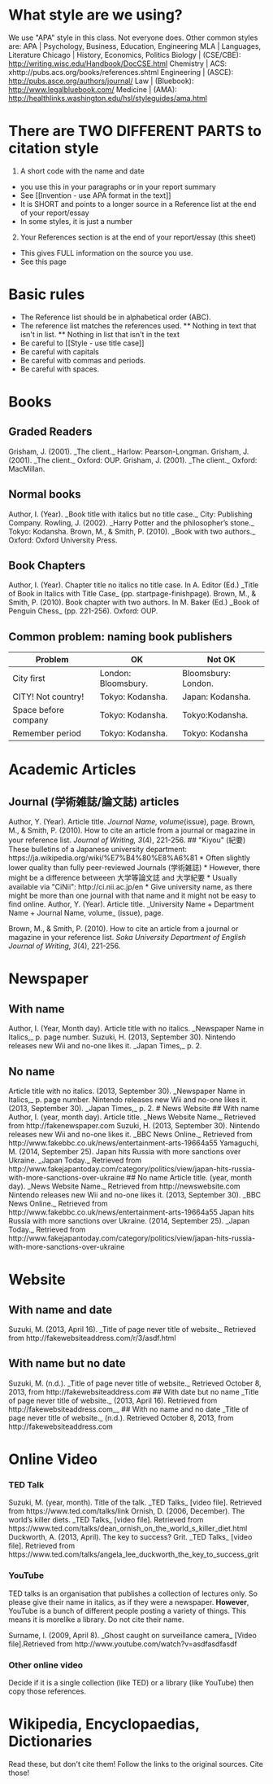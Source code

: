 # What style are we using?
We use "APA" style in this class. Not everyone does. Other common styles are:
APA					| Psychology, Business, Education, Engineering
MLA					| Languages, Literature
Chicago				| History, Economics, Politics
Biology 			| (CSE/CBE): http://writing.wisc.edu/Handbook/DocCSE.html
Chemistry 			| ACS: xhttp://pubs.acs.org/books/references.shtml
Engineering  		| (ASCE): http://pubs.asce.org/authors/journal/
Law 				| (Bluebook): http://www.legalbluebook.com/
Medicine 			| (AMA): http://healthlinks.washington.edu/hsl/styleguides/ama.html

# There are TWO DIFFERENT PARTS to citation style
1) A short code with the name and date
* you use this in your paragraphs or in your report summary
* See [[Invention - use APA format in the text]]
* It is SHORT and points to a longer source in a Reference list at the end of your report/essay
* In some styles, it is just a number
2) Your References section is at the end of your  report/essay (this sheet)
* This gives FULL information on the source you use.
* See this page

# Basic rules
* The Reference list should be in <red>alphabetical order (ABC).</red>
* The reference list matches the references used.
** Nothing in text that isn't in list.
** Nothing in list that isn't in the text
* Be careful to [[Style - use title case]]
* Be careful with capitals
* Be careful witb commas and periods. 
* Be careful with spaces. 


# Books
## Graded Readers
<ref>
Grisham, J. (2001). _The client._ Harlow: Pearson-Longman.
Grisham, J. (2001). _The client._ Oxford: OUP.
Grisham, J. (2001). _The client._ Oxford: MacMillan.
</ref>

## Normal books
<ref>
Author, I. (Year). _Book title with italics but no title case._ City: Publishing Company.
Rowling, J. (2002). _Harry Potter and the philosopher’s stone._ Tokyo: Kodansha.
Brown, M., & Smith, P. (2010). _Book with two authors._ Oxford: Oxford University Press.
</ref>

## Book Chapters
<ref>
Author, I. (Year). Chapter title no italics no title case. In A. Editor (Ed.) _Title of Book in Italics with Title Case_ (pp. startpage-finishpage).
Brown, M., & Smith, P. (2010). Book chapter with two authors. In M. Baker (Ed.) _Book of Penguin Chess_ (pp. 221-256). Oxford: OUP.

 </ref>

## Common problem: naming book publishers
Problem					|OK									|<red>Not OK</red>
------------------------|-----------------------------------|---------------------
City first				|London: Bloomsbury.				|Bloomsbury: London.
CITY! Not country!		|Tokyo: Kodansha.					|Japan: Kodansha.
Space before company	|Tokyo: Kodansha.					|Tokyo:Kodansha.
Remember period 		|Tokyo: Kodansha.					|Tokyo: Kodansha

# Academic Articles
## Journal (学術雑誌/論文誌) articles
<ref>
Author, Y. (Year). Article title. <em>Journal Name, volume</em>(issue), page.
Brown, M., & Smith, P. (2010). How to cite an article from a journal or magazine in your reference list. <em>Journal of Writing, 3</em>(4), 221-256.
</ref>
## "Kiyou" (紀要)
These bulletins of a Japanese university department: https://ja.wikipedia.org/wiki/%E7%B4%80%E8%A6%81
* Often slightly lower quality than fully peer-reviewed Journals (学術雑誌)
* However, there might be a difference betweeen 大学等論文誌 and 大学紀要
* Usually available via "CiNii": http://ci.nii.ac.jp/en
* Give university name, as there might be more than one journal with that name and it might not be easy to find online.

<ref>
Author, Y. (Year). Article title. _University Name + Department Name + Journal Name, volume_ (issue), page.

Brown, M., & Smith, P. (2010). How to cite an article from a journal or magazine in your reference list. <em>Soka University Department of English Journal of Writing, 3</em>(4), 221-256.
</ref>
 


# Newspaper
## With name
<ref>
Author, I. (Year, Month day). Article title with no italics. _Newspaper Name in Italics,_ p. page number.
Suzuki, H. (2013, September 30). Nintendo releases new Wii and no-one likes it. _Japan Times,_ p. 2.
</ref>

## No name
<ref>
Article title with no italics. (2013, September 30). _Newspaper Name in Italics,_ p. page number.
Nintendo releases new Wii and no-one likes it. (2013, September 30). _Japan Times,_ p. 2.
</ref>
# News Website
## With name
<ref>
Author, I. (year, month day). Article title. _News Website Name._ Retrieved from http://fakenewspaper.com
Suzuki, H. (2013, September 30). Nintendo releases new Wii and no-one likes it. _BBC News Online._ Retrieved from http://www.fakebbc.co.uk/news/entertainment-arts-19664a55
Yamaguchi, M. (2014, September 25). Japan hits Russia with more sanctions over Ukraine. _Japan Today._ Retrieved from http://www.fakejapantoday.com/category/politics/view/japan-hits-russia-with-more-sanctions-over-ukraine
</ref>
## No name
<ref>
Article title. (year, month day). _News Website Name._ Retrieved from http://newswebsite.com
Nintendo releases new Wii and no-one likes it. (2013, September 30). _BBC News Online._ Retrieved from http://www.fakebbc.co.uk/news/entertainment-arts-19664a55
Japan hits Russia with more sanctions over Ukraine. (2014, September 25). _Japan Today._ Retrieved from http://www.fakejapantoday.com/category/politics/view/japan-hits-russia-with-more-sanctions-over-ukraine
</ref>

# Website
## With name and date
<ref>
Suzuki, M. (2013, April 16). _Title of page never title of website._ Retrieved from http://fakewebsiteaddress.com/r/3/asdf.html
</ref>

## With name but no date
<ref>
Suzuki, M. (n.d.). _Title of page never title of website._ Retrieved October 8, 2013, from http://fakewebsiteaddress.com
</ref>
## With date but no name
<ref>
_Title of page never title of website._ (2013, April 16). Retrieved from http://fakewebsiteaddress.com__
</ref>
## With no name and no date
<ref>
_Title of page never title of website._ (n.d.). Retrieved October 8, 2013, from http://fakewebsiteaddress.com
</ref>

# Online Video
### TED Talk
<ref>
Suzuki, M. (year, month). Title of the talk. _TED Talks_ [video file]. Retrieved from https://www.ted.com/talks/link
Ornish, D. (2006, December). The world’s killer diets. _TED Talks_ [video file]. Retrieved from https://www.ted.com/talks/dean_ornish_on_the_world_s_killer_diet.html
Duckworth, A. (2013, April). The key to success? Grit. _TED Talks_ [video file]. Retrieved from https://www.ted.com/talks/angela_lee_duckworth_the_key_to_success_grit
</ref>

### YouTube
TED talks is an organisation that publishes a collection of lectures only. So please give their name in italics, as if they were a newspaper. __However__, YouTube is a bunch of different people posting a variety of things. This means it is morelike a library. Do not cite their name.

<ref>
Surname, I. (2009, April 8). _Ghost caught on surveillance camera_ [Video file].Retrieved from http://www.youtube.com/watch?v=asdfasdfasdf
</ref>

### Other online video
Decide if it is a single collection (like TED) or a library (like YouTube) then copy those references.



# Wikipedia, Encyclopaedias, Dictionaries
Read these, but <red>don't cite them! </red>
Follow the links to the original sources. Cite those!

